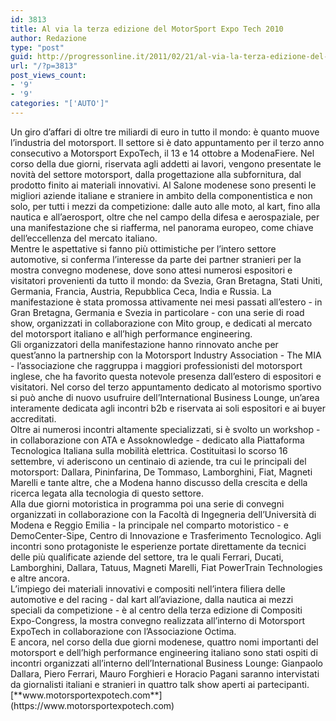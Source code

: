 ```yaml
---
id: 3813
title: Al via la terza edizione del MotorSport Expo Tech 2010
author: Redazione
type: "post"
guid: http://progressonline.it/2011/02/21/al-via-la-terza-edizione-del-motorsport-expo-tech-2010/
url: "/?p=3813"
post_views_count:
- '9'
- '9'
categories: "['AUTO']"
---
```


<div>Un giro d’affari di oltre tre miliardi di euro in tutto il mondo: è quanto muove l’industria del motorsport. Il settore si è dato appuntamento per il terzo anno consecutivo a Motorsport ExpoTech, il 13 e 14 ottobre a ModenaFiere. Nel corso della due giorni, riservata agli addetti ai lavori, vengono presentate le novità del settore motorsport, dalla progettazione alla subfornitura, dal prodotto finito ai materiali innovativi. Al Salone modenese sono presenti le migliori aziende italiane e straniere in ambito della componentistica e non solo, per tutti i mezzi da competizione: dalle auto alle moto, al kart, fino alla nautica e all’aerosport, oltre che nel campo della difesa e aerospaziale, per una manifestazione che si riafferma, nel panorama europeo, come chiave dell’eccellenza del mercato italiano.</div><div> </div><div>Mentre le aspettative si fanno più ottimistiche per l’intero settore automotive, si conferma l’interesse da parte dei partner stranieri per la mostra convegno modenese, dove sono attesi numerosi espositori e visitatori provenienti da tutto il mondo: da Svezia, Gran Bretagna, Stati Uniti, Germania, Francia, Austria, Repubblica Ceca, India e Russia. La manifestazione è stata promossa attivamente nei mesi passati all’estero - in Gran Bretagna, Germania e Svezia in particolare - con una serie di road show, organizzati in collaborazione con Mito group, e dedicati al mercato del motorsport italiano e all’high performance engineering.</div><div> </div><div>Gli organizzatori della manifestazione hanno rinnovato anche per quest’anno la partnership con la Motorsport Industry Association - The MIA - l’associazione che raggruppa i maggiori professionisti del motorsport inglese, che ha favorito questa notevole presenza dall’estero di espositori e visitatori. Nel corso del terzo appuntamento dedicato al motorismo sportivo si può anche di nuovo usufruire dell’International Business Lounge, un’area interamente dedicata agli incontri b2b e riservata ai soli espositori e ai buyer accreditati.</div><div> </div><div><div>Oltre ai numerosi incontri altamente specializzati, si è svolto un workshop - in collaborazione con ATA e Assoknowledge - dedicato alla Piattaforma Tecnologica Italiana sulla mobilità elettrica. Costituitasi lo scorso 16 settembre, vi aderiscono un centinaio di aziende, tra cui le principali del motorsport: Dallara, Pininfarina, De Tommaso, Lamborghini, Fiat, Magneti Marelli e tante altre, che a Modena hanno discusso della crescita e della ricerca legata alla tecnologia di questo settore.</div><div>Alla due giorni motoristica in programma poi una serie di convegni organizzati in collaborazione con la Facoltà di Ingegneria dell’Università di Modena e Reggio Emilia - la principale nel comparto motoristico - e DemoCenter-Sipe, Centro di Innovazione e Trasferimento Tecnologico. Agli incontri sono protagoniste le esperienze portate direttamente da tecnici delle più qualificate aziende del settore, tra le quali Ferrari, Ducati, Lamborghini, Dallara, Tatuus, Magneti Marelli, Fiat PowerTrain Technologies e altre ancora.</div><div>L’impiego dei materiali innovativi e compositi nell’intera filiera delle automotive e del racing - dal kart all’aviazione, dalla nautica ai mezzi speciali da competizione - è al centro della terza edizione di Compositi Expo-Congress, la mostra convegno realizzata all’interno di Motorsport ExpoTech in collaborazione con l’Associazione Octima. </div><div> </div></div><div>E ancora, nel corso della due giorni modenese, quattro nomi importanti del motorsport e dell’high performance engineering italiano sono stati ospiti di incontri organizzati all’interno dell’International Business Lounge: Gianpaolo Dallara, Piero Ferrari, Mauro Forghieri e Horacio Pagani saranno intervistati da giornalisti italiani e stranieri in quattro talk show aperti ai partecipanti.</div><div> </div><div>[**www.motorsportexpotech.com**](https://www.motorsportexpotech.com)</div><div> </div><div> </div>